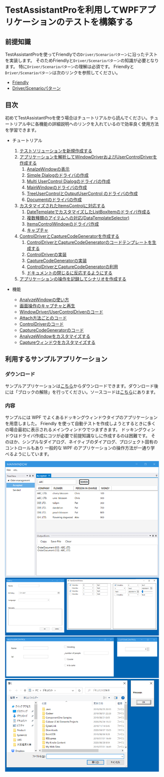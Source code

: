 # TestAssistantProを利用してWPFアプリケーションのテストを構築する

## 前提知識
TestAssistantProを使ってFriendlyでの`Driver/Scenarioパターン`に沿ったテストを実装します。
そのためFriendlyと`Driver/Scenarioパターン`の知識が必要となります。
特に`Driver/Scenarioパターン`の理解は必須です。
Friendlyと`Driver/Scenarioパターン`は次のリンクを参照してください。

+ [Friendly](https://github.com/Codeer-Software/Friendly/blob/master/README.jp.md)
+ [Driver/Scenarioパターン](https://github.com/Codeer-Software/Friendly/blob/master/TestAutomationDesign.jp.md)

## 目次
初めてTestAssistantProを使う場合はチュートリアルから読んでください。チュートリアル中に各機能の詳細説明へのリンクを入れているので効率良く使用方法を学習できます。

- チュートリアル

	1. [テストソリューションを新規作成する](tutorial/Sln.md)
	2. [アプリケーションを解析してWindowDriverおよびUserControlDriverを作成する](tutorial/WindowDriver.md)
		1. [AnalzeWindowの表示](tutorial/WindowDriver1.md)
		2. [Simple Dialogのドライバの作成](tutorial/WindowDriver2.md)
		3. [Multi UserControl Dialogのドライバの作成](tutorial/WindowDriver3.md)
		4. [MainWindowのドライバの作成](tutorial/WindowDriver4.md)
		5. [TreeUserControlとOutputUserControl のドライバの作成](tutorial/WindowDriver5.md)
		6. [Documentのドライバの作成](tutorial/WindowDriver6.md)
	3. [カスタマイズされたItemsControlに対応する](tutorial/ItemsControlDriver.md)
		1. [DateTemplateでカスタマイズしたListBoxItemのドライバ作成る](tutorial/ItemsControlDriver1.md)
		2. [複数種類のアイテムへの対応(DataTemplateSelector)](tutorial/ItemsControlDriver2.md)
		3. [ItemsControlWindowのドライバ作成](tutorial/ItemsControlDriver3.md)
		4. [キャプチャ](tutorial/ItemsControlDriver4.md)
	3. [ControlDriverとCaptureCodeGeneratorを作成する](tutorial/ControlDriver.md)
		1. [ControlDriverとCaptureCodeGeneratorのコードテンプレートを生成する](tutorial/ControlDriver1.md)
		2. [ControlDriverの実装](tutorial/ControlDriver2.md)
		3. [CaptureCodeGeneratorの実装](tutorial/ControlDriver3.md)
		4. [ControlDriverとCaptureCodeGeneratorの利用](tutorial/ControlDriver4.md)
		5. [ドキュメントの閉じるに反応するようにする](tutorial/ControlDriver5.md)
	4. [アプリケーションの操作を記録してシナリオを作成する](tutorial/Scenario.md)

- 機能
  - [AnalyzeWindowの使い方](feature/AnalyzeWindow.md)
  - [画面操作のキャプチャと再生](feature/CaptureAndExecute.md)
  - [WindowDriver/UserControlDriverのコード](feature/GeneratedCode.md)
  - [Attach方法ごとのコード](feature/Attach.md)
  - [ControlDriverのコード](feature/ControlDriver.md)
  - [CaptureCodeGeneratorのコード](feature/CaptureCodeGenerator.md)
  - [AnalyzeWindowをカスタマイズする](feature/CustomizeAnalyzeWindow.md)
  - [Captureウィンドウをカスタマイズする](feature/CustomizeCaptureWindow.md)
 
## 利用するサンプルアプリケーション
### ダウンロード
サンプルアプリケーションは[こちら](https://github.com/Codeer-Software/TestAssistantPro.Manual/releases/download/ver0.2/WpfDockApp.zip)からダウンロードできます。ダウンロード後には「ブロックの解除」を行ってください。ソースコードは[こちら](WpfDockApp)にあります。

### 内容
サンプルには WPF でよくあるドッキングウィンドウタイプのアプリケーションを用意しました。
Friendly を使って自動テストを作成しようとするときに多くの場合最初に表示されるメインウィンドウでつまずきます。
ドッキングウィンドウはドライバ作成にコツが必要で前提知識なしに作成するのは困難です。
そのほか、シンプルなダイアログ、ネイティブのダイアログ、プロジェクト固有のコントロールもあり
一般的な WPF のアプリケーションの操作方法が一通り学べるようにしています。

![DemoApp1.png](Img/DemoApp1.png)
![DemoApp2.png](Img/DemoApp2.png)
![DemoApp3.png](Img/DemoApp3.png)
![DemoApp4.png](Img/DemoApp4.png)
